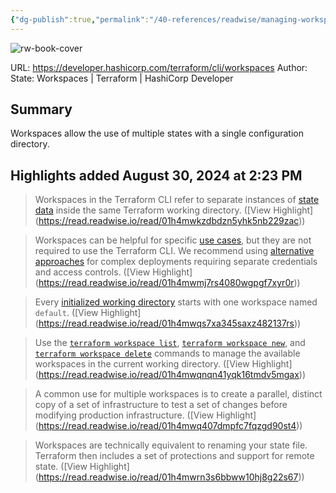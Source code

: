 ```yaml
---
{"dg-publish":true,"permalink":"/40-references/readwise/managing-workspaces-terraform-cli-terraform-hashi-corp-developer/","tags":["rw/articles"]}
---
```


![rw-book-cover](https://developer.hashicorp.com/og-image/terraform.jpg)
  
URL: https://developer.hashicorp.com/terraform/cli/workspaces
Author: State: Workspaces | Terraform | HashiCorp Developer

## Summary

Workspaces allow the use of multiple states with a single configuration directory.

## Highlights added August 30, 2024 at 2:23 PM
>Workspaces in the Terraform CLI refer to separate instances of [state data](https://developer.hashicorp.com/terraform/language/state) inside the same Terraform working directory. ([View Highlight] (https://read.readwise.io/read/01h4mwkzdbdzn5yhk5nb229zac))


>Workspaces can be helpful for specific [use cases](https://developer.hashicorp.com/terraform/cli/workspaces#use-cases), but they are not required to use the Terraform CLI. We recommend using [alternative approaches](https://developer.hashicorp.com/terraform/cli/workspaces#alternatives-to-workspaces) for complex deployments requiring separate credentials and access controls. ([View Highlight] (https://read.readwise.io/read/01h4mwmj7rs4080wgpgf7xyr0r))


>Every [initialized working directory](https://developer.hashicorp.com/terraform/cli/init) starts with one workspace named `default`. ([View Highlight] (https://read.readwise.io/read/01h4mwqs7xa345saxz482137rs))


>Use the [`terraform workspace list`](https://developer.hashicorp.com/terraform/cli/commands/workspace/list), [`terraform workspace new`](https://developer.hashicorp.com/terraform/cli/commands/workspace/new), and [`terraform workspace delete`](https://developer.hashicorp.com/terraform/cli/commands/workspace/delete) commands to manage the available workspaces in the current working directory. ([View Highlight] (https://read.readwise.io/read/01h4mwqnqn41yqk16tmdv5mgax))


>A common use for multiple workspaces is to create a parallel, distinct copy of a set of infrastructure to test a set of changes before modifying production infrastructure. ([View Highlight] (https://read.readwise.io/read/01h4mwq407dmpfc7fqzgd90st4))


>Workspaces are technically equivalent to renaming your state file. Terraform then includes a set of protections and support for remote state. ([View Highlight] (https://read.readwise.io/read/01h4mwrn3s6bbww10hj8g22s67))


